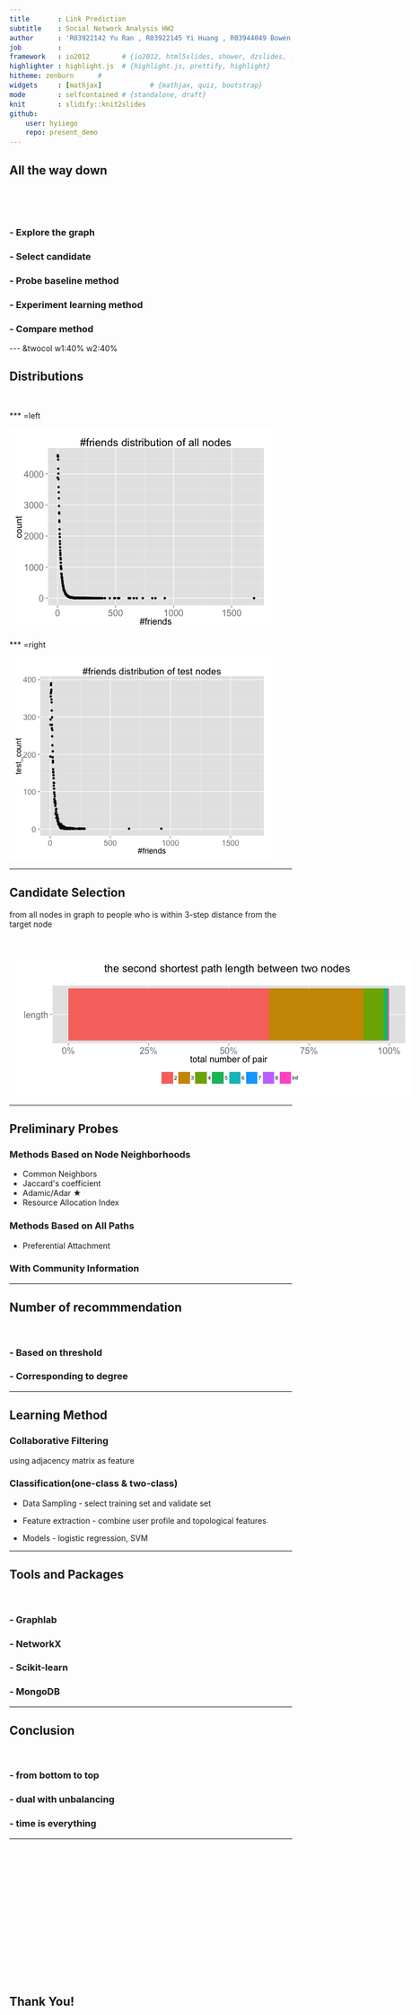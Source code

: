 ```yaml
--- 
title       : Link Prediction
subtitle    : Social Network Analysis HW2
author      : 'R03922142 Yu Ran , R03922145 Yi Huang , R03944049 Bowen Yuan'
job         : 
framework   : io2012        # {io2012, html5slides, shower, dzslides, ...}
highlighter : highlight.js  # {highlight.js, prettify, highlight}
hitheme: zenburn      # 
widgets     : [mathjax]            # {mathjax, quiz, bootstrap}
mode        : selfcontained # {standalone, draft}
knit        : slidify::knit2slides
github:
    user: hyiiego
    repo: present_demo
--- 
```


<!-- Limit image width and height -->
<style type='text/css'>
img {
    max-height: 560px;
    max-width: 964px;
}
</style>

<!-- Center image on slide -->
<script src="http://ajax.aspnetcdn.com/ajax/jQuery/jquery-1.7.min.js"></script>
<script type='text/javascript'>
$(function() {
    $("p:has(img)").addClass('centered');
});
</script>


## All the way down

&nbsp;

&nbsp;


### - Explore the graph

### - Select candidate

### - Probe baseline method

### - Experiment learning method 

### - Compare method



--- &twocol w1:40% w2:40%


## Distributions

&nbsp;

*** =left

![plot of chunk unnamed-chunk-1](assets/fig/unnamed-chunk-1.png) 

*** =right

![plot of chunk unnamed-chunk-2](assets/fig/unnamed-chunk-2.png) 

--- 

## Candidate Selection

from all nodes in graph to people who is within 3-step distance from the target node

&nbsp;

![plot of chunk unnamed-chunk-3](assets/fig/unnamed-chunk-3.png) 

---

## Preliminary Probes

### Methods Based on Node Neighborhoods
  - Common Neighbors
  - Jaccard's coefficient
  - Adamic/Adar $\bigstar$
  - Resource Allocation Index
  
  
### Methods Based on All Paths
  - Preferential Attachment
  
### With Community Information


---


## Number of recommmendation

&nbsp;

### - Based on threshold

### - Corresponding to degree

---

## Learning Method

### Collaborative Filtering

using adjacency matrix as feature

### Classification(one-class & two-class)

- Data Sampling - select training set and validate set

- Feature extraction - combine user profile and topological features

- Models - logistic regression, SVM

---


## Tools and Packages

&nbsp;

### - Graphlab

### - NetworkX

### - Scikit-learn

### - MongoDB

---


## Conclusion

&nbsp;

### - from bottom to top

### - dual with unbalancing

### - time is everything


--- 

&nbsp;

&nbsp;

&nbsp;

&nbsp;

&nbsp;

&nbsp;

&nbsp;

&nbsp;

## Thank You!


